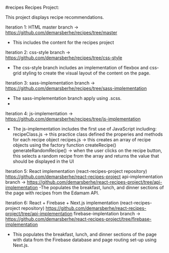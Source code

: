 #recipes
Recipes Project:

This project displays recipe recommendations.

Iteration 1: HTML master branch -> https://github.com/demarsberhe/recipes/tree/master
- This includes the content for the recipes project

Iteration 2: css-style branch -> https://github.com/demarsberhe/recipes/tree/css-style
- The css-style branch includes an implementation of flexbox and css-grid styling to create the visual layout of the content on the page.

Iteration 3: sass-implementation branch -> https://github.com/demarsberhe/recipes/tree/sass-implementation
- The sass-implementation branch apply using .scss.
-
Iteration 4: js-implementation -> https://github.com/demarsberhe/recipes/tree/js-implementation
- The js-implementation includes the first use of JavaScript including:
recipeClass.js -> this practice class defined the properies and methods for each recipe object
recipes.js -> this creates an array of recipe objects using the factory function createRecipe()
generateRandomRecipe() -> when the user clicks on the recipe button, this selects a random recipe from the array and returns the value that should be displayed in the UI

Iteration 5: React implementation (react-recipes-project repository) https://github.com/demarsberhe/react-recipes-project
api-implementation branch -> https://github.com/demarsberhe/react-recipes-project/tree/api-implementation
-The populates the breakfast, lunch, and dinner sections of the page with recipes from the Edamam API.

Iteration 6: React + Firebase + Next.js implementation (react-recipes-project repository) https://github.com/demarsberhe/react-recipes-project/tree/api-implementation
firebase-implentation branch -> https://github.com/demarsberhe/react-recipes-project/tree/firebase-implementation
- This populates the breakfast, lunch, and dinner sections of the page with data from the Firebase database and page routing set-up using Next.js. 


